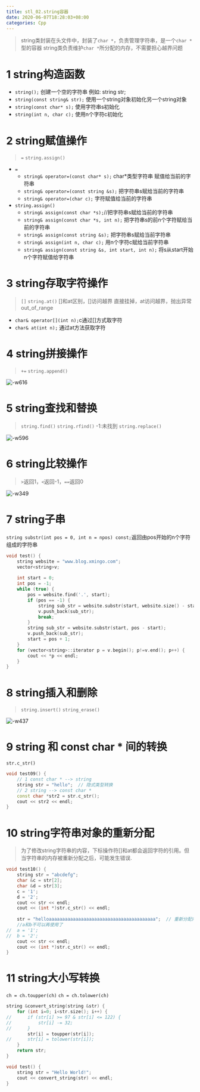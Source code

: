 ```yaml
---
title: stl_02.string容器
date: 2020-06-07T18:28:03+08:00
categories: Cpp
---
```


> string类封装在头文件<string>中，封装了`char *`，负责管理字符串，是一个`char *`型的容器
> string类负责维护`char *`所分配的内存，不需要担心越界问题

# 1 string构造函数
* `string();` 创建一个空的字符串 例如: string str;      
* `string(const string& str);` 使用一个string对象初始化另一个string对象
* `string(const char* s);` 使用字符串s初始化
* `string(int n, char c);` 使用n个字符c初始化 

# 2 string赋值操作
> `=`
> `string.assign()`

* `=`
    * `string& operator=(const char* s);` char*类型字符串 赋值给当前的字符串
    * `string& operator=(const string &s);` 把字符串s赋给当前的字符串
    * `string& operator=(char c);` 字符赋值给当前的字符串
* `string.assign()`
    * `string& assign(const char *s);`//把字符串s赋给当前的字符串
    * `string& assign(const char *s, int n);` 把字符串s的前n个字符赋给当前的字符串
    * `string& assign(const string &s);` 把字符串s赋给当前字符串
    * `string& assign(int n, char c);` 用n个字符c赋给当前字符串
    * `string& assign(const string &s, int start, int n);` 将s从start开始n个字符赋值给字符串

# 3 string存取字符操作
> `[]`
> `string.at()`
> []和at区别，[]访问越界 直接挂掉，at访问越界，抛出异常 out_of_range
    
* `char& operator[](int n);`c通过[]方式取字符
* `char& at(int n);` 通过at方法获取字符

# 4 string拼接操作
> `+=`
> `string.append()`

![-w616](media/15915250070500.jpg)

# 5 string查找和替换
> `string.find()` `string.rfind()` -1:未找到
> `string.replace()`

![-w596](media/15915250894738.jpg)

# 6 string比较操作
> `>`返回1，`<`返回-1，`==`返回0

![-w349](media/15915251588580.jpg)

# 7 string子串
`string substr(int pos = 0, int n = npos) const;`返回由pos开始的n个字符组成的字符串

```cpp
void test() {
	string website = "www.blog.xmingo.com";
	vector<string>v;
	
	int start = 0;
	int pos = -1;
	while (true) {
		pos = website.find('.', start);
		if (pos == -1) {
			string sub_str = website.substr(start, website.size() - start);
			v.push_back(sub_str);
			break;
		}
		string sub_str = website.substr(start, pos - start);
		v.push_back(sub_str);
		start = pos + 1;
	}
	for (vector<string>::iterator p = v.begin(); p!=v.end(); p++) {
		cout << *p << endl;
    }
}
```

# 8 string插入和删除
> `string.insert()`
> `string_erase()`

![-w437](media/15915252586180.jpg)

# 9 string 和 const char * 间的转换
`str.c_str()`

```cpp
void test09() {
	// 1 const char * --> string
	string str = "hello";  // 隐式类型转换
	// 2 string --> const char *
	const char *str2 = str.c_str();
	cout << str2 << endl;
}
```

# 10 string字符串对象的重新分配
> 为了修改string字符串的内容，下标操作符[]和at都会返回字符的引用。但当字符串的内存被重新分配之后，可能发生错误.

```cpp
void test10() {
	string str = "abcdefg";
	char &c = str[2];
	char &d = str[3];
	c = '1';
	d = '2';
	cout << str << endl;
	cout << (int *)str.c_str() << endl;
	
	str = "helloaaaaaaaaaaaaaaaaaaaaaaaaaaaaaaaaaaaaaaaa";  // 重新分配内存
	//a和b不可以再使用了
//	a = '1';
//	b = '2';
	cout << str << endl;
	cout << (int *)str.c_str() << endl;
}
```

# 11 string大小写转换
`ch = ch.toupper(ch)`
`ch = ch.tolower(ch)`

```cpp
string &convert_string(string &str) {
	for (int i=0; i<str.size(); i++) {
//		if (str[i] >= 97 & str[i] <= 122) {
//			str[i] -= 32;
//		}
		str[i] = toupper(str[i]);
//		str[i] = tolower(str[i]);
	}
	return str;
}

void test() {
	string str = "Hello World!";
	cout << convert_string(str) << endl;
}
```